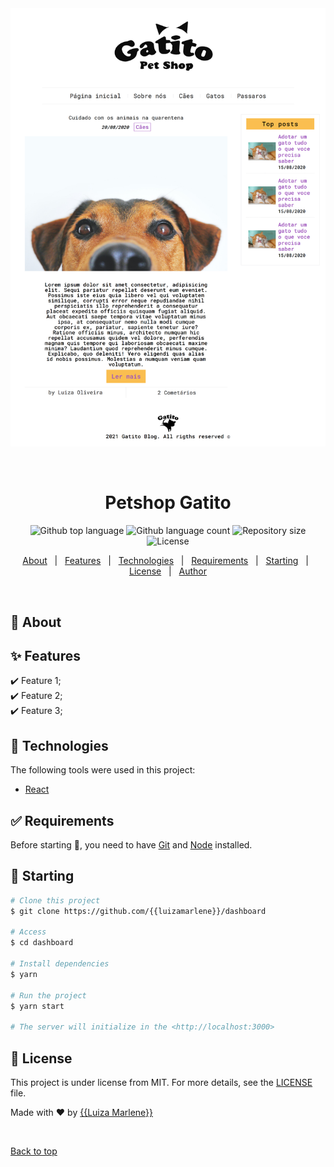 <div align="center" id="top"> 
  <img src="assets/img/desktop_readme.png" alt="Dashboard" />

  &#xa0;

  <!-- <a href="https://dashboard.netlify.app">Demo</a> -->
</div>

<h1 align="center">Petshop Gatito</h1>

<p align="center">
  <img alt="Github top language" src="https://img.shields.io/github/languages/top/{{luizamarlene}}/Petshop_gatito?color=56BEB8">

  <img alt="Github language count" src="https://img.shields.io/github/languages/count/{{luizamarlene}}/Petshop_gatito?color=56BEB8">

  <img alt="Repository size" src="https://img.shields.io/github/repo-size/{{luizamarlene}}/Petshop_gatito?color=56BEB8">

  <img alt="License" src="https://img.shields.io/github/license/{{luizamarlene}}/Petshop_gatito?color=56BEB8">

  <!-- <img alt="Github issues" src="https://img.shields.io/github/issues/{{YOUR_GITHUB_USERNAME}}/dashboard?color=56BEB8" /> -->

  <!-- <img alt="Github forks" src="https://img.shields.io/github/forks/{{YOUR_GITHUB_USERNAME}}/dashboard?color=56BEB8" /> -->

  <!-- <img alt="Github stars" src="https://img.shields.io/github/stars/{{YOUR_GITHUB_USERNAME}}/dashboard?color=56BEB8" /> -->
</p>

<!-- Status -->

<!-- <h4 align="center"> 
	🚧  Dashboard 🚀 Under construction...  🚧
</h4> 

<hr> -->

<p align="center">
  <a href="#dart-about">About</a> &#xa0; | &#xa0; 
  <a href="#sparkles-features">Features</a> &#xa0; | &#xa0;
  <a href="#rocket-technologies">Technologies</a> &#xa0; | &#xa0;
  <a href="#white_check_mark-requirements">Requirements</a> &#xa0; | &#xa0;
  <a href="#checkered_flag-starting">Starting</a> &#xa0; | &#xa0;
  <a href="#memo-license">License</a> &#xa0; | &#xa0;
  <a href="https://github.com/{{luizamarlene}}" target="_blank">Author</a>
</p>

<br>

## :dart: About ##



## :sparkles: Features ##

:heavy_check_mark: Feature 1;\
:heavy_check_mark: Feature 2;\
:heavy_check_mark: Feature 3;

## :rocket: Technologies ##

The following tools were used in this project:

- [React](https://pt-br.reactjs.org/)

## :white_check_mark: Requirements ##

Before starting :checkered_flag:, you need to have [Git](https://git-scm.com) and [Node](https://nodejs.org/en/) installed.

## :checkered_flag: Starting ##

```bash
# Clone this project
$ git clone https://github.com/{{luizamarlene}}/dashboard

# Access
$ cd dashboard

# Install dependencies
$ yarn

# Run the project
$ yarn start

# The server will initialize in the <http://localhost:3000>
```

## :memo: License ##

This project is under license from MIT. For more details, see the [LICENSE](LICENSE.md) file.


Made with :heart: by <a href="https://github.com/{{luizamarlene}}" target="_blank">{{Luiza Marlene}}</a>

&#xa0;

<a href="#top">Back to top</a>
